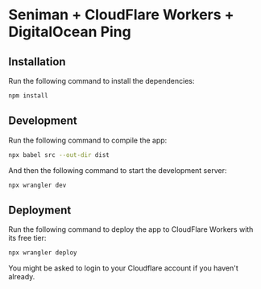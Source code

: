 # Seniman + CloudFlare Workers + DigitalOcean Ping

## Installation

Run the following command to install the dependencies:

```bash
npm install
```

## Development

Run the following command to compile the app:

```bash
npx babel src --out-dir dist
```

And then the following command to start the development server:

```bash
npx wrangler dev
```

## Deployment

Run the following command to deploy the app to CloudFlare Workers with its free tier:

```bash
npx wrangler deploy
```

You might be asked to login to your Cloudflare account if you haven't already.
